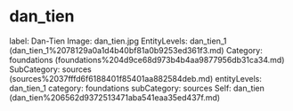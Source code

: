 # dan_tien

label: Dan-Tien
Image: dan_tien.jpg
EntityLevels: dan_tien_1 (dan_tien_1%2078129a0a1d4b40bf81a0b9253ed361f3.md)
Category: foundations (foundations%204d9ce68d973b4b4aa9877956db31ca34.md)
SubCategory: sources (sources%2037fffd6f6188401f85401aa882584deb.md)
entityLevels: dan_tien_1
category: foundations
subCategory: sources
Self: dan_tien (dan_tien%206562d9372513471aba541eaa35ed437f.md)

[](Untitled%201f3fa826941d435399e20711d0d4bbf4.md)